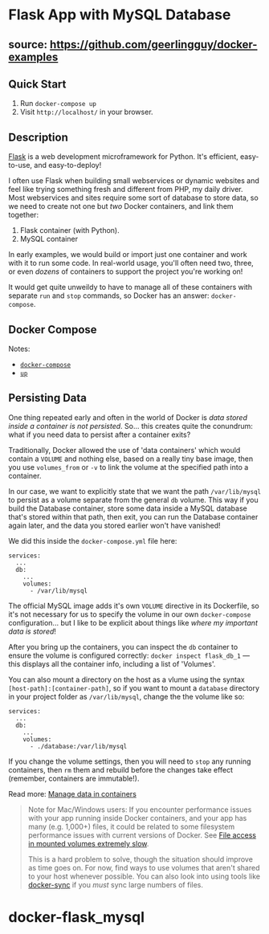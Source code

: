 # Flask App with MySQL Database


## source: https://github.com/geerlingguy/docker-examples

## Quick Start

  1. Run `docker-compose up`
  2. Visit `http://localhost/` in your browser.

## Description

[Flask](http://flask.pocoo.org/) is a web development microframework for Python. It's efficient, easy-to-use, and easy-to-deploy!

I often use Flask when building small webservices or dynamic websites and feel like trying something fresh and different from PHP, my daily driver. Most webservices and sites require some sort of database to store data, so we need to create not one but _two_ Docker containers, and link them together:

  1. Flask container (with Python).
  2. MySQL container

In early examples, we would build or import just one container and work with it to run some code. In real-world usage, you'll often need two, three, or even _dozens_ of containers to support the project you're working on!

It would get quite unweildy to have to manage all of these containers with separate `run` and `stop` commands, so Docker has an answer: `docker-compose`.

## Docker Compose

Notes:

  - [`docker-compose`](https://docs.docker.com/compose/reference/)
  - [`up`](https://docs.docker.com/compose/reference/up/)

## Persisting Data

One thing repeated early and often in the world of Docker is _data stored inside a container is not persisted_. So... this creates quite the conundrum: what if you need data to persist after a container exits?

Traditionally, Docker allowed the use of 'data containers' which would contain a `VOLUME` and nothing else, based on a really tiny base image, then you use `volumes_from` or `-v` to link the volume at the specified path into a container.

In our case, we want to explicitly state that we want the path `/var/lib/mysql` to persist as a volume separate from the general `db` volume. This way if you build the Database container, store some data inside a MySQL database that's stored within that path, then exit, you can run the Database container again later, and the data you stored earlier won't have vanished!

We did this inside the `docker-compose.yml` file here:

    services:
      ...
      db:
        ...
        volumes:
          - /var/lib/mysql

The official MySQL image adds it's own `VOLUME` directive in its Dockerfile, so it's not necessary for us to specify the volume in our own `docker-compose` configuration... but I like to be explicit about things like _where my important data is stored_!

After you bring up the containers, you can inspect the `db` container to ensure the volume is configured correctly: `docker inspect flask_db_1` — this displays all the container info, including a list of 'Volumes'.

You can also mount a directory on the host as a vlume using the syntax `[host-path]:[container-path]`, so if you want to mount a `database` directory in your project folder as `/var/lib/mysql`, change the the volume like so:

    services:
      ...
      db:
        ...
        volumes:
          - ./database:/var/lib/mysql

If you change the volume settings, then you will need to `stop` any running containers, then `rm` them and rebuild before the changes take effect (remember, containers are immutable!).

Read more: [Manage data in containers](https://docs.docker.com/engine/tutorials/dockervolumes/)

> Note for Mac/Windows users: If you encounter performance issues with your app running inside Docker containers, and your app has many (e.g. 1,000+) files, it could be related to some filesystem performance issues with current versions of Docker. See [File access in mounted volumes extremely slow](https://forums.docker.com/t/file-access-in-mounted-volumes-extremely-slow-cpu-bound/8076/107).
> 
> This is a hard problem to solve, though the situation should improve as time goes on. For now, find ways to use volumes that aren't shared to your host whenever possible. You can also look into using tools like [docker-sync](https://docker-sync.io/) if you _must_ sync large numbers of files.
# docker-flask_mysql
